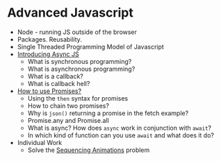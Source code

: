 # Advanced Javascript 
- Node - running JS outside of the browser
- Packages. Reusability. 
- Single Threaded Programming Model of Javascript 
- [Introducing Async JS](https://developer.mozilla.org/en-US/docs/Learn/JavaScript/Asynchronous/Introducing)
	- What is synchronous programming? 
	- What is asynchronous programming? 
	- What is a callback?
	- What is callback hell? 
- [How to use Promises?](https://developer.mozilla.org/en-US/docs/Learn/JavaScript/Asynchronous/Promises) 
	- Using the `then` syntax for promises
	- How to chain two promises? 
	- Why is `json()` returning a promise in the fetch example?
	- Promise.any and Promise.all
	- What is async? How does `async` work in conjunction with `await`?
	- In which kind of function can you use `await` and what does it do?
- Individual Work
	- Solve the [Sequencing Animations](https://developer.mozilla.org/en-US/docs/Learn/JavaScript/Asynchronous/Sequencing_animationshttps://developer.mozilla.org/en-US/docs/Learn/JavaScript/Asynchronous/Sequencing_animations) problem

